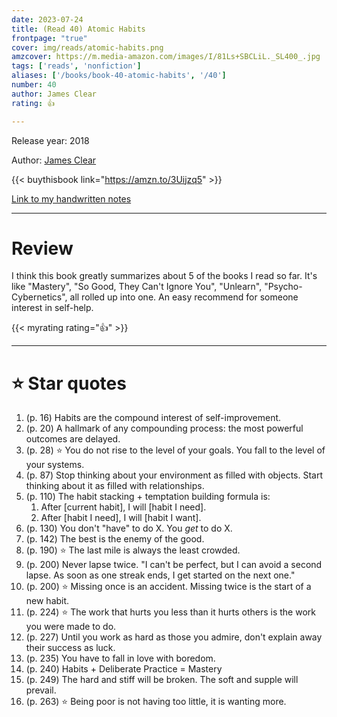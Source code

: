 ```yaml
---
date: 2023-07-24
title: (Read 40) Atomic Habits
frontpage: "true"
cover: img/reads/atomic-habits.png
amzcover: https://m.media-amazon.com/images/I/81Ls+SBCLiL._SL400_.jpg
tags: ['reads', 'nonfiction']
aliases: ['/books/book-40-atomic-habits', '/40']
number: 40
author: James Clear
rating: 👍

---
```


Release year: 2018

Author: [James Clear](https://www.linkedin.com/in/jamesclear)

{{< buythisbook link="https://amzn.to/3Uijzq5" >}}

[Link to my handwritten notes](https://drive.google.com/file/d/1cL6aNnbKgfyrlfOz_jbn4osm2VUX8Tki/view?usp=drive_link)

---

# Review

I think this book greatly summarizes about 5 of the books I read so far.
It's like "Mastery", "So Good, They Can't Ignore You", "Unlearn",
"Psycho-Cybernetics", all rolled up into one. An easy recommend for
someone interest in self-help.

{{< myrating rating="👍" >}}

---

# :star: Star quotes

1. (p. 16) Habits are the compound interest of self-improvement.
1. (p. 20) A hallmark of any compounding process: the most powerful
   outcomes are delayed.
1. (p. 28) :star: You do not rise to the level of your goals. You fall
   to the level of your systems.
1. (p. 87) Stop thinking about your environment as filled with objects.
   Start thinking about it as filled with relationships.
1. (p. 110) The habit stacking + temptation building formula is:
    1. After [current habit], I will [habit I need].
    1. After [habit I need], I will [habit I want].
1. (p. 130) You don't "have" to do X. You *get* to do X.
1. (p. 142) The best is the enemy of the good.
1. (p. 190) :star: The last mile is always the least crowded.
1. (p. 200) Never lapse twice. "I can't be perfect, but I can avoid a
   second lapse. As soon as one streak ends, I get started on the next
   one."
1. (p. 200) :star: Missing once is an accident. Missing twice is the start of a
   new habit.
1. (p. 224) :star: The work that hurts you less than it hurts others is the
   work you were made to do.
1. (p. 227) Until you work as hard as those you admire, don't explain
   away their success as luck.
1. (p. 235) You have to fall in love with boredom.
1. (p. 240) Habits + Deliberate Practice = Mastery
1. (p. 249) The hard and stiff will be broken. The soft and supple will
   prevail.
1. (p. 263) :star: Being poor is not having too little, it is wanting more.
